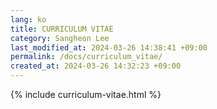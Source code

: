 ```yaml
---
lang: ko
title: CURRICULUM VITAE
category: Sangheon Lee
last_modified_at: 2024-03-26 14:38:41 +09:00
permalink: /docs/curriculum_vitae/
created_at: 2024-03-26 14:32:23 +09:00
---
```


{% include curriculum-vitae.html %}
